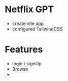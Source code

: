


# Netflix GPT 

- create vite app
- configured TailwindCSS




# Features 

- login / signUp 
- Browse
- 